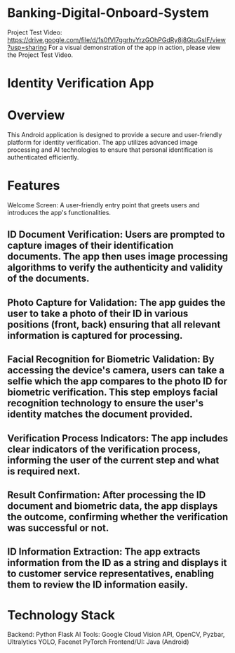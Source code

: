 # Banking-Digital-Onboard-System
Project Test Video: https://drive.google.com/file/d/1s0fVl7ggrhvYrzGOhPGdRy8j8GtuGsIF/view?usp=sharing
For a visual demonstration of the app in action, please view the Project Test Video.


# Identity Verification App
# Overview

This Android application is designed to provide a secure and user-friendly platform for identity verification. The app utilizes advanced image processing and AI technologies to ensure that personal identification is authenticated efficiently.

# Features
Welcome Screen: A user-friendly entry point that greets users and introduces the app's functionalities.

## ID Document Verification: Users are prompted to capture images of their identification documents. The app then uses image processing algorithms to verify the authenticity and validity of the documents.

## Photo Capture for Validation: The app guides the user to take a photo of their ID in various positions (front, back) ensuring that all relevant information is captured for processing.

## Facial Recognition for Biometric Validation: By accessing the device's camera, users can take a selfie which the app compares to the photo ID for biometric verification. This step employs facial recognition technology to ensure the user's identity matches the document provided.

## Verification Process Indicators: The app includes clear indicators of the verification process, informing the user of the current step and what is required next.

## Result Confirmation: After processing the ID document and biometric data, the app displays the outcome, confirming whether the verification was successful or not.

## ID Information Extraction: The app extracts information from the ID as a string and displays it to customer service representatives, enabling them to review the ID information easily.

# Technology Stack
Backend: Python Flask
AI Tools: Google Cloud Vision API, OpenCV, Pyzbar, Ultralytics YOLO, Facenet PyTorch
Frontend/UI: Java (Android)
